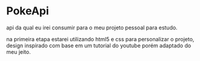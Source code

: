 # PokeApi
api da qual eu irei consumir para o meu projeto pessoal para estudo.

na primeira etapa estarei utilizando html5 e css para personalizar o projeto, design inspirado com base em um tutorial do youtube porém adaptado do meu jeito.

